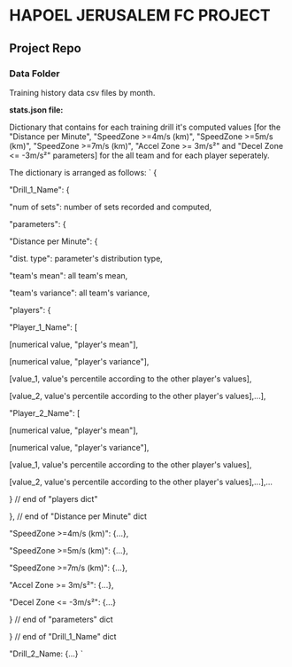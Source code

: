 # HAPOEL JERUSALEM FC PROJECT
## Project Repo
### Data Folder
Training history data csv files by month.

**stats.json file:**

Dictionary that contains for each training drill it's computed values [for the "Distance per Minute", "SpeedZone >=4m/s (km)", "SpeedZone >=5m/s (km)", "SpeedZone >=7m/s (km)", "Accel Zone >= 3m/s²" and "Decel Zone <= -3m/s²" parameters] for the all team and for each player seperately.

The dictionary is arranged as follows:
`
{

"Drill_1_Name": {

"num of sets": number of sets recorded and computed, 

"parameters": {

"Distance per Minute": {

"dist. type": parameter's distribution type,

"team's mean": all team's mean,

"team's variance": all team's variance,

"players": {

"Player_1_Name": [

[numerical value, "player's mean"],

[numerical value, "player's variance"],

[value_1, value's percentile according to the other player's values],

[value_2, value's percentile according to the other player's values],...],

"Player_2_Name": [

[numerical value, "player's mean"],

[numerical value, "player's variance"],

[value_1, value's percentile according to the other player's values],

[value_2, value's percentile according to the other player's values],...],...

} // end of "players dict"

}, // end of "Distance per Minute" dict

"SpeedZone >=4m/s (km)": {...},

"SpeedZone >=5m/s (km)": {...},

"SpeedZone >=7m/s (km)": {...},

"Accel Zone >= 3m/s²": {...},

"Decel Zone <= -3m/s²": {...}

} // end of "parameters" dict
                                                                    
} // end of "Drill_1_Name" dict

"Drill_2_Name: {...}
`
                                                                    
